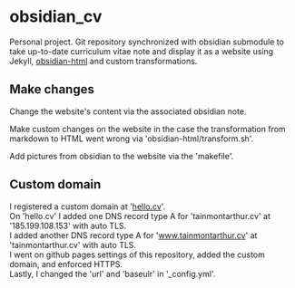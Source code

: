 # obsidian_cv
Personal project. Git repository synchronized with obsidian submodule to take up-to-date curriculum vitae note and display it as a website using Jekyll, [obsidian-html](https://obsidian-html.github.io/) and custom transformations.

## Make changes
Change the website's content via the associated obsidian note.

Make custom changes on the website in the case the transformation from markdown to HTML went wrong via 'obsidian-html/transform.sh'.

Add pictures from obsidian to the website via the 'makefile'. 

## Custom domain
I registered a custom domain at '[hello.cv](https://www.hello.cv/)'.<br>
On 'hello.cv' I added one DNS record type A for 'tainmontarthur.cv' at '185.199.108.153' with auto TLS.<br>
I added another DNS record type A for 'www.tainmontarthur.cv' at 'tainmontarthur.cv' with auto TLS.<br>
I went on github pages settings of this repository, added the custom domain, and enforced HTTPS.<br>
Lastly, I changed the 'url' and 'baseulr' in '_config.yml'.
